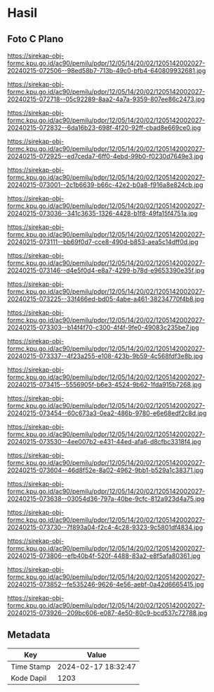 # Hasil

## Foto C Plano

https://sirekap-obj-formc.kpu.go.id/ac90/pemilu/pdpr/12/05/14/20/02/1205142002027-20240215-072506--98ed58b7-713b-49c0-bfb4-640809932681.jpg

https://sirekap-obj-formc.kpu.go.id/ac90/pemilu/pdpr/12/05/14/20/02/1205142002027-20240215-072718--05c92289-8aa2-4a7a-9359-807ee86c2473.jpg

https://sirekap-obj-formc.kpu.go.id/ac90/pemilu/pdpr/12/05/14/20/02/1205142002027-20240215-072832--6da16b23-698f-4f20-92ff-cbad8e669ce0.jpg

https://sirekap-obj-formc.kpu.go.id/ac90/pemilu/pdpr/12/05/14/20/02/1205142002027-20240215-072925--ed7ceda7-6ff0-4ebd-99b0-f0230d7649e3.jpg

https://sirekap-obj-formc.kpu.go.id/ac90/pemilu/pdpr/12/05/14/20/02/1205142002027-20240215-073001--2c1b6639-b66c-42e2-b0a8-f916a8e824cb.jpg

https://sirekap-obj-formc.kpu.go.id/ac90/pemilu/pdpr/12/05/14/20/02/1205142002027-20240215-073036--341c3635-1326-4428-b1f8-49fa15f4751a.jpg

https://sirekap-obj-formc.kpu.go.id/ac90/pemilu/pdpr/12/05/14/20/02/1205142002027-20240215-073111--bb69f0d7-cce8-490d-b853-aea5c14dff0d.jpg

https://sirekap-obj-formc.kpu.go.id/ac90/pemilu/pdpr/12/05/14/20/02/1205142002027-20240215-073146--d4e5f0d4-e8a7-4299-b78d-e9653390e35f.jpg

https://sirekap-obj-formc.kpu.go.id/ac90/pemilu/pdpr/12/05/14/20/02/1205142002027-20240215-073225--33f466ed-bd05-4abe-a461-38234770f4b8.jpg

https://sirekap-obj-formc.kpu.go.id/ac90/pemilu/pdpr/12/05/14/20/02/1205142002027-20240215-073303--b14f4f70-c300-4f4f-9fe0-49083c235be7.jpg

https://sirekap-obj-formc.kpu.go.id/ac90/pemilu/pdpr/12/05/14/20/02/1205142002027-20240215-073337--4f23a255-e108-423b-9b59-4c568fdf3e8b.jpg

https://sirekap-obj-formc.kpu.go.id/ac90/pemilu/pdpr/12/05/14/20/02/1205142002027-20240215-073415--5556905f-b6e3-4524-9b62-1fda915b7268.jpg

https://sirekap-obj-formc.kpu.go.id/ac90/pemilu/pdpr/12/05/14/20/02/1205142002027-20240215-073454--60c673a3-0ea2-486b-9780-e6e68edf2c8d.jpg

https://sirekap-obj-formc.kpu.go.id/ac90/pemilu/pdpr/12/05/14/20/02/1205142002027-20240215-073530--4ee007b2-e431-44ed-afa6-d8cfbc3318f4.jpg

https://sirekap-obj-formc.kpu.go.id/ac90/pemilu/pdpr/12/05/14/20/02/1205142002027-20240215-073604--46d8f52e-8a02-4962-9bb1-b529a1c38371.jpg

https://sirekap-obj-formc.kpu.go.id/ac90/pemilu/pdpr/12/05/14/20/02/1205142002027-20240215-073638--03054d36-797a-40be-9cfc-812a923d4a75.jpg

https://sirekap-obj-formc.kpu.go.id/ac90/pemilu/pdpr/12/05/14/20/02/1205142002027-20240215-073730--7f893a04-f2c4-4c28-9323-9c5801df4834.jpg

https://sirekap-obj-formc.kpu.go.id/ac90/pemilu/pdpr/12/05/14/20/02/1205142002027-20240215-073806--efb40b4f-520f-4488-83a2-e8f5afa80361.jpg

https://sirekap-obj-formc.kpu.go.id/ac90/pemilu/pdpr/12/05/14/20/02/1205142002027-20240215-073852--fe535246-9626-4e56-aebf-0a42d6665415.jpg

https://sirekap-obj-formc.kpu.go.id/ac90/pemilu/pdpr/12/05/14/20/02/1205142002027-20240215-073926--209bc606-e087-4e50-80c9-bcd537c72788.jpg


## Metadata

| Key        | Value               |
| ---------- | ------------------- |
| Time Stamp | 2024-02-17 18:32:47 |
| Kode Dapil | 1203                |



